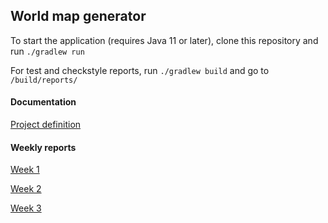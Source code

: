 ## World map generator

To start the application (requires Java 11 or later), clone this repository and run `./gradlew run` 

For test and checkstyle reports, run `./gradlew build` and go to `/build/reports/` 

#### Documentation
[Project definition](/documentation/Definition.md)

#### Weekly reports
[Week 1](/documentation/Week1.md)

[Week 2](/documentation/Week2.md)

[Week 3](/documentation/Week3.md)